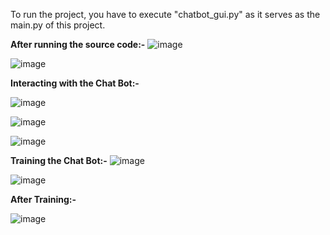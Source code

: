 To run the project, you have to execute "chatbot_gui.py" as it serves as the main.py of this project.

**After running the source code:-**
![image](https://github.com/PratikshaPandaPKP/Chat-Bot/assets/112324400/23f2b498-6bef-41eb-8f27-fea81ee342e3)

![image](https://github.com/PratikshaPandaPKP/Chat-Bot/assets/112324400/7894002f-24ef-4f46-b609-aedcae5133cd)


**Interacting with the Chat Bot:-**

![image](https://github.com/PratikshaPandaPKP/Chat-Bot/assets/112324400/c96658a4-55c4-42ff-8cd8-e4c44adf50bb)

![image](https://github.com/PratikshaPandaPKP/Chat-Bot/assets/112324400/aad6d8bd-d223-4981-8f4d-df4fa2b0c5f4)

![image](https://github.com/PratikshaPandaPKP/Chat-Bot/assets/112324400/a4521cef-9555-4524-aefd-45d429867dd4)

**Training the Chat Bot:-**
![image](https://github.com/PratikshaPandaPKP/Chat-Bot/assets/112324400/21fc0b5a-ea30-49eb-8677-3fda23b6b604)

![image](https://github.com/PratikshaPandaPKP/Chat-Bot/assets/112324400/58d2bdcd-532d-404c-a4f4-5c263f51e9af)

**After Training:-**

![image](https://github.com/PratikshaPandaPKP/Chat-Bot/assets/112324400/a07caa7b-f48a-4374-9545-a03ecc92268d)





